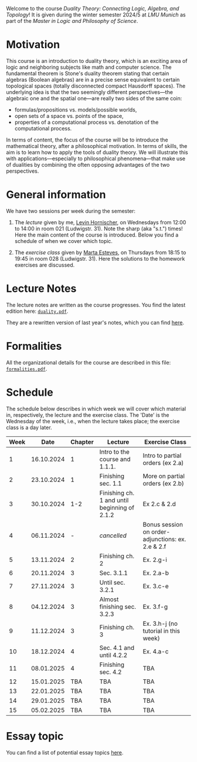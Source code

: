 Welcome to the course _Duality Theory: Connecting Logic, Algebra, and Topology_! It is given during the winter semester 2024/5 at _LMU Munich_ as part of the _Master in Logic and Philosophy of Science_. 


# Motivation 

This course is an introduction to duality theory, which is an exciting area of logic and neighboring subjects like math and computer science. The fundamental theorem is Stone's duality theorem stating that certain algebras (Boolean algebras) are in a precise sense equivalent to certain topological spaces (totally disconnected compact Hausdorff spaces). The underlying idea is that the two seemingly different perspectives—the algebraic one and the spatial one—are really two sides of the same coin:

* formulas/propositions vs. models/possible worlds,
* open sets of a space vs. points of the space,
* properties of a computational process vs. denotation of the computational process.

In terms of content, the focus of the course will be to introduce the mathematical theory, after a philosophical motivation. In terms of skills, the aim is to learn how to apply the tools of duality theory. We will illustrate this with applications—especially to philosophical phenomena—that make use of dualities by combining the often opposing advantages of the two perspectives.


# General information

We have two sessions per week during the semester:

1. The _lecture_ given by me, [Levin Hornischer](https://www.mcmp.philosophie.uni-muenchen.de/people/faculty/hornischer_levin/index.html), on Wednesdays from 12:00 to 14:00 in room 021 (Ludwigstr. 31). Note the sharp (aka "s.t.") times! Here the main content of the course is introduced. Below you find a schedule of when we cover which topic. 

2. The _exercise class_ given by [Marta Esteves](https://www.mcmp.philosophie.uni-muenchen.de/people/doct_fellows/esteves_marta/index.html), on Thursdays from 18:15 to 19:45 in room 028 (Ludwigstr. 31). Here the solutions to the homework exercises are discussed.


# Lecture Notes

The lecture notes are written as the course progresses. You find the latest edition here: [`duality.pdf`](duality.pdf).

They are a rewritten version of last year's notes, which you can find [here](duality_old.pdf).


# Formalities

All the organizational details for the course are described in this file: [`formalities.pdf`](formalities.pdf).


# Schedule

The schedule below describes in which week we will cover which material in, respectively, the lecture and the exercise class. The 'Date' is the Wednesday of the week, i.e., when the lecture takes place; the exercise class is a day later.


Week | Date       | Chapter | Lecture | Exercise Class
---  | ---        | ---     | ---     | --- 
 1   | 16.10.2024 | 1   | Intro to the course and 1.1.1. | Intro to partial orders (ex 2.a)
 2   | 23.10.2024 | 1   | Finishing sec. 1.1 | More on partial orders (ex 2.b)
 3   | 30.10.2024 | 1-2 | Finishing ch. 1 and until beginning of 2.1.2 | Ex 2.c & 2.d 
 4   | 06.11.2024 | -   | _cancelled_ | Bonus session on order-adjunctions: ex. 2.e & 2.f
 5   | 13.11.2024 | 2   | Finishing ch. 2 | Ex. 2.g-i
 6   | 20.11.2024 | 3   | Sec. 3.1.1 | Ex. 2.a-b
 7   | 27.11.2024 | 3   | Until sec. 3.2.1 | Ex. 3.c-e
 8   | 04.12.2024 | 3   | Almost finishing sec. 3.2.3 | Ex. 3.f-g
 9   | 11.12.2024 | 3   | Finishing ch. 3 | Ex. 3.h-j (no tutorial in this week)
10   | 18.12.2024 | 4   | Sec. 4.1 and  until 4.2.2 | Ex. 4.a-c
11   | 08.01.2025 | 4   | Finishing sec. 4.2 | TBA
12   | 15.01.2025 | TBA | TBA | TBA
13   | 22.01.2025 | TBA | TBA | TBA
14   | 29.01.2025 | TBA | TBA | TBA
15   | 05.02.2025 | TBA | TBA | TBA
               

# Essay topic

You can find a list of potential essay topics [here](topics.md).

